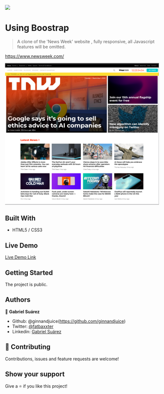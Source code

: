 

![](https://img.shields.io/badge/Microverse-blueviolet)

# Using Boostrap

> A clone of the 'News Week' website , fully responsive, all Javascript features will be omitted.

https://www.newsweek.com/

![Alt text](https://github.com/GabrielJSuarez/Building-with-Responsive-Design/blob/TNW-Clone-Feature/assets/images/screenshot.png?raw=true "Screenshot")

## Built With

- HTML5 / CSS3

## Live Demo

[Live Demo Link]( https://gabrieljsuarez.github.io/Building-with-Responsive-Design/)


## Getting Started

The project is public.

## Authors

👤 **Gabriel Suárez**

- Github: @ginnandjuice(https://github.com/ginnandjuice)
- Twitter: [@fatbaxxter](https://twitter.com/fatbaxxter)
- Linkedin: [Gabriel Suárez](https://www.linkedin.com/in/gabriel-su%C3%A1rez-torres-85125a1ab/)

## 🤝 Contributing

Contributions, issues and feature requests are welcome!

## Show your support

Give a ⭐️ if you like this project!

